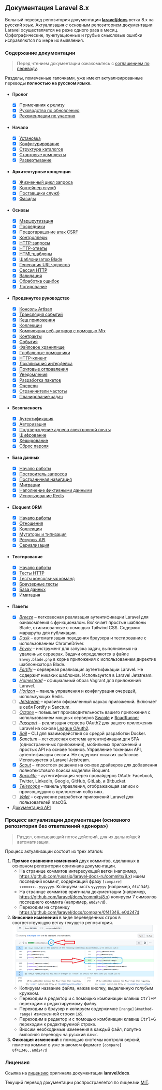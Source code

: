 ## Документация Laravel 8.x

Вольный перевод репозитория документации [**laravel/docs**](https://github.com/laravel/docs/tree/8.x) ветка 8.x на русский язык. Актуализация с основным репозиторием документации Laravel осуществляется не реже одного раза в месяц. Орфографические, пунктуационные и грубые смысловые ошибки исправляются по мере их выявления.

<a name="navigation"></a>
### Содержание документации

> Перед чтением документации ознакомьтесь с [соглашением по переводу](https://github.com/russsiq/translation-agreements).

Разделы, помеченные галочками, уже имеют актуализированные переводы **полностью на русском языке**.

- #### Пролог
    - [x] [Примечания к релизу](./docs/releases.md)
    - [x] [Руководство по обновлению](./docs/upgrade.md)
    - [x] [Рекомендации по участию](./docs/contributions.md)
- #### Начало
    - [x] [Установка](./docs/installation.md)
    - [x] [Конфигурирование](./docs/configuration.md)
    - [x] [Структура каталогов](./docs/structure.md)
    - [x] [Стартовые комплекты](./docs/starter-kits.md)
    - [x] [Развертывание](./docs/deployment.md)
- #### Архитектурные концепции
    - [x] [Жизненный цикл запроса](./docs/lifecycle.md)
    - [x] [Контейнер служб](./docs/container.md)
    - [x] [Поставщики служб](./docs/providers.md)
    - [x] [Фасады](./docs/facades.md)
- #### Основы
    - [x] [Маршрутизация](./docs/routing.md)
    - [x] [Посредники](./docs/middleware.md)
    - [x] [Предотвращение атак CSRF](./docs/csrf.md)
    - [x] [Контроллеры](./docs/controllers.md)
    - [x] [HTTP-запросы](./docs/requests.md)
    - [x] [HTTP-ответы](./docs/responses.md)
    - [x] [HTML-шаблоны](./docs/views.md)
    - [x] [Шаблонизатор Blade](./docs/blade.md)
    - [x] [Генерация URL-адресов](./docs/urls.md)
    - [x] [Сессия HTTP](./docs/session.md)
    - [x] [Валидация](./docs/validation.md)
    - [x] [Обработка ошибок](./docs/errors.md)
    - [x] [Логирование](./docs/logging.md)
- #### Продвинутое руководство
    - [x] [Консоль Artisan](./docs/artisan.md)
    - [x] [Трансляция событий](./docs/broadcasting.md)
    - [x] [Кеш приложения](./docs/cache.md)
    - [x] [Коллекции](./docs/collections.md)
    - [x] [Компиляция веб-активов с помощью Mix](./docs/mix.md)
    - [x] [Контракты](./docs/contracts.md)
    - [x] [События](./docs/events.md)
    - [x] [Файловое хранилище](./docs/filesystem.md)
    - [x] [Глобальные помощники](./docs/helpers.md)
    - [x] [HTTP-клиент](./docs/http-client.md)
    - [x] [Локализация интерфейса](./docs/localization.md)
    - [x] [Почтовые отправления](./docs/mail.md)
    - [x] [Уведомления](./docs/notifications.md)
    - [x] [Разработка пакетов](./docs/packages.md)
    - [x] [Очереди](./docs/queues.md)
    - [x] [Ограничители частоты](./docs/rate-limiting.md)
    - [x] [Планирование задач](./docs/scheduling.md)
- #### Безопасность
    - [x] [Аутентификация](./docs/authentication.md)
    - [x] [Авторизация](./docs/authorization.md)
    - [x] [Подтверждение адреса электронной почты](./docs/verification.md)
    - [x] [Шифрование](./docs/encryption.md)
    - [x] [Хеширование](./docs/hashing.md)
    - [x] [Сброс пароля](./docs/passwords.md)
- #### База данных
    - [x] [Начало работы](./docs/database.md)
    - [x] [Построитель запросов](./docs/queries.md)
    - [x] [Постраничная навигация](./docs/pagination.md)
    - [x] [Миграции](./docs/migrations.md)
    - [x] [Наполнение фиктивными данными](./docs/seeding.md)
    - [x] [Использование Redis](./docs/redis.md)
- #### Eloquent ORM
    - [x] [Начало работы](./docs/eloquent.md)
    - [x] [Отношения](./docs/eloquent-relationships.md)
    - [x] [Коллекции](./docs/eloquent-collections.md)
    - [x] [Мутаторы и типизация](./docs/eloquent-mutators.md)
    - [x] [Ресурсы API](./docs/eloquent-resources.md)
    - [x] [Сериализация](./docs/eloquent-serialization.md)
- #### Тестирование
    - [x] [Начало работы](./docs/testing.md)
    - [x] [Тесты HTTP](./docs/http-tests.md)
    - [x] [Тесты консольных команд](./docs/console-tests.md)
    - [x] [Браузерные тесты](./docs/dusk.md)
    - [x] [База данных](./docs/database-testing.md)
    - [x] [Имитация](./docs/mocking.md)
- #### Пакеты
    - [x] [*Breeze*](./docs/starter-kits.md#laravel-breeze) – легковесная реализация аутентификации Laravel для ознакомления с функционалом. Включает простые шаблоны Blade, стилизованные с помощью Tailwind CSS. Содержит маршруты для публикации.
    <!-- - [ ] [*Cashier (Stripe)*](./docs/billing.md) -->
    <!-- - [ ] [*Cashier (Paddle)*](./docs/cashier-paddle.md) -->
    - [x] [*Dusk*](./docs/dusk.md) – автоматизация поведения браузера и тестирование с использованием ChromeDriver.
    - [x] [*Envoy*](./docs/envoy.md) – инструмент для запуска задач, выполняемых на удаленных серверах. Задачи определяются в файле `Envoy.blade.php` в корне приложения с использованием директив шаблонизатора Blade.
    - [x] [*Fortify*](./docs/fortify.md) – серверная реализация аутентификации Laravel. Не содержит никаких шаблонов. Используется в Laravel Jetstream.
    - [x] [*Homestead*](./docs/homestead.md) – официальный образ Vagrant для приложений Laravel.
    - [x] [*Horizon*](./docs/horizon.md) – панель управления и конфигурация очередей, использующих Redis.
    - [ ] [*Jetstream*](https://jetstream.laravel.com) – красиво оформленный каркас приложений. Включает в себя Fortify и Sanctum.
    - [ ] [*Octane*](./docs/octane.md) – повышает производительность вашего приложения с использованием мощных серверов [Swoole](https://swoole.co.uk) и [RoadRunner](https://roadrunner.dev)
    - [ ] [*Passport*](./docs/passport.md) – реализация сервера OAuth2 для вашего приложения Laravel на основе [League OAuth2](https://github.com/thephpleague/oauth2-server).
    - [x] [*Sail*](./docs/sail.md) – CLI для взаимодействия со средой разработки Docker.
    - [x] [*Sanctum*](./docs/sanctum.md) – легковесная система аутентификации для SPA (одностраничных приложений), мобильных приложений и простых API на основе токенов. Управление токенами API, аутентификация сессии. Не содержит никаких шаблонов. Используется в Laravel Jetstream.
    - [x] [*Scout*](./docs/scout.md) – «простое» решение на основе драйверов для добавления полнотекстового поиска моделям Eloquent.
    - [x] [*Socialite*](./docs/socialite.md) – аутентификация через провайдеров OAuth: Facebook, Twitter, LinkedIn, Google, GitHub, GitLab, и Bitbucket.
    - [x] [*Telescope*](./docs/telescope.md) – панель управления, отображающая записи о произошедших в приложении событиях.
    - [ ] [*Valet*](./docs/valet.md) – окружение разработки приложений Laravel для пользователей macOS.
- [Документация API](https://laravel.com/api/8.x/)

<a name="license"></a>
### Процесс актуализации документации (основного репозитория без ответвлений «донора»)

> Раздел, описывающий поток действий, для их дальнейшей автоматизации.

Процесс актуализации состоит из трех этапов:

1. **Прямое сравнение изменений** двух коммитов, сделанных в основном репозитории оригинала документации.
    - На странице коммитов интересующей ветки (например, https://github.com/russsiq/laravel-docs-ru/commits/8.x) ищем последний коммит, содержащий фразу `[compare] xxxxxxx..yyyyyyy`. Копируем часть `yyyyyyy` (например, `0f41346`).
    - На странице коммитов оригинала документации (например, https://github.com/laravel/docs/commits/8.x) копируем 7 символов последнего коммита (например, `e0d247d`).
    - Переходим на страницу https://github.com/laravel/docs/compare/0f41346..e0d247d
2. **Внесение изменений** в виде переведенных строк в соответствующую ветку текущего репозитория.
    ![Comparing changes](./assets/images/github.com_laravel_docs_compare_0f41346..e0d247d.png)
    - Копируем название файла, нажав кнопку, выделенную голубым кружком.
    - Переходим в редактор и с помощью комбинации клавиш <kbd>Ctrl+P</kbd> переходим к редактируемому файлу.
    - Переходим в браузер и копируем содержимое `[range](#method-range)` измененной строки `165`.
    - Переходим в редактор и с помощью комбинации клавиш <kbd>Ctrl+G</kbd> переходим к редактируемой строке.
    - Вносим необходимые изменения в каждый файл, попутно выполняя переводы на русский язык.
3. **Фиксация изменений** с помощью системы контроля версий, пометив коммит в уже знакомом формате `[compare] 0f41346..e0d247d`

<a name="license"></a>
### Лицензия

Ссылка на [лицензию](https://github.com/laravel/docs/blob/8.x/license.md) оригинала документации **laravel/docs**.

Текущий перевод документации распространяется по лицензии [MIT](LICENSE).
